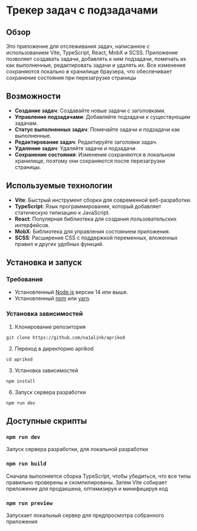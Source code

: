# Трекер задач с подзадачами

## Обзор

Это приложение для отслеживания задач, написанное с использованием Vite, TypeScript, React, MobX и SCSS. Приложение позволяет создавать задачи, добавлять к ним подзадачи, помечать их как выполненные, редактировать задачи и удалять их. Все изменения сохраняются локально в хранилище браузера, что обеспечивает сохранение состояния при перезагрузке страницы

## Возможности

- **Создание задач**: Создавайте новые задачи с заголовками.
- **Управление подзадачами**: Добавляйте подзадачи к существующим задачам.
- **Статус выполненных задач**: Помечайте задачи и подзадачи как выполненные.
- **Редактирование задач**: Редактируйте заголовки задач.
- **Удаление задач**: Удаляйте задачи и подзадачи.
- **Сохранение состояния**: Изменения сохраняются в локальном хранилище, поэтому они сохраняются после перезагрузки страницы.

## Используемые технологии

- **Vite**: Быстрый инструмент сборки для современной веб-разработки.
- **TypeScript**: Язык программирования, который добавляет статическую типизацию к JavaScript.
- **React**: Популярная библиотека для создания пользовательских интерфейсов.
- **MobX**: Библиотека для управления состоянием приложения.
- **SCSS**: Расширение CSS с поддержкой переменных, вложенных правил и других удобных функций.

## Установка и запуск

### Требования

- Установленный [Node.js](https://nodejs.org/) версии 14 или выше.
- Установленный [npm](https://www.npmjs.com/) или [yarn](https://yarnpkg.com/).

### Установка зависимостей

1. Клонирование репозитория

`git clone https://github.com/na1alink/aprikod`

2. Переход в директорию aprikod

`cd aprikod`

3. Установка зависимостей

`npm install`

6. Запуск сервера разработки

`npm run dev`



## Доступные скрипты

### `npm run dev`
Запуск сервера разработки, для локальной разработки

### `npm run build`
Сначала выполняется сборка TypeScript, чтобы убедиться, что все типы правильно проверены и скомпилированы. Затем Vite собирает приложение для продакшена, оптимизируя и минифицируя код

### `npm run preview`
Запускает локальный сервер для предпросмотра собранного приложения
